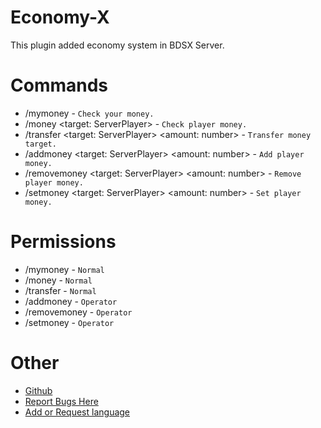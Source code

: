 # Economy-X
This plugin added economy system in BDSX Server.

# Commands
* /mymoney - `Check your money.`
* /money <target: ServerPlayer> - `Check player money.`
* /transfer <target: ServerPlayer> <amount: number> - `Transfer money target.`
* /addmoney <target: ServerPlayer> <amount: number> - `Add player money.`
* /removemoney <target: ServerPlayer> <amount: number> - `Remove player money.`
* /setmoney <target: ServerPlayer> <amount: number> - `Set player money.`

# Permissions
* /mymoney - `Normal`
* /money - `Normal`
* /transfer - `Normal`
* /addmoney - `Operator`
* /removemoney - `Operator`
* /setmoney - `Operator`

# Other
* [Github](https://github.com/ItzCandra23/Economy-X)
* [Report Bugs Here](https://github.com/ItzCandra23/Economy-X/issues)
* [Add or Request language](https://discord.com/channels/646456965983240212/814768666741964820/1024176641536180244)
